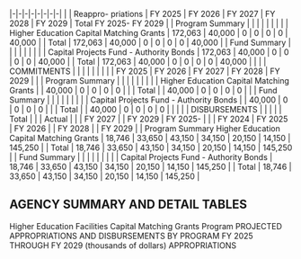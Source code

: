 |-|-|-|-|-|-|-|-|
| | Reappro-  priations | FY 2025 | FY 2026 | FY 2027 | FY 2028 | FY 2029 | Total FY 2025- FY 2029 |
| Program Summary | | | | | | | |
| Higher Education Capital Matching Grants | 172,063 | 40,000 | 0 | 0 | 0 | 0 | 40,000 |
| Total | 172,063 | 40,000 | 0 | 0 | 0 | 0 | 40,000 |
| Fund Summary | | | | | | | |
| Capital Projects Fund - Authority Bonds | 172,063 | 40,000 | 0 | 0 | 0 | 0 | 40,000 |
| Total | 172,063 | 40,000 | 0 | 0 | 0 | 0 | 40,000 |
| | | COMMITMENTS | | | | | |
| | | FY 2025 | FY 2026 | FY 2027 | FY 2028 | FY 2029 | |
| Program Summary | | | | | | | |
| Higher Education Capital Matching Grants | | 40,000 | 0 | 0 | 0 | 0 | |
| Total | | 40,000 | 0 | 0 | 0 | 0 | |
| Fund Summary | | | | | | | |
| Capital Projects Fund - Authority Bonds | | 40,000 | 0 | 0 | 0 | 0 | |
| Total | | 40,000 | 0 | 0 | 0 | 0 | |
| | | DISBURSEMENTS | | | | | Total |
| | Actual | | | FY 2027 | | FY 2029 | FY 2025- |
| | FY 2024 | FY 2025 | FY 2026 | | FY 2028 | | FY 2029 |
| Program Summary  Higher Education Capital Matching Grants | 18,746 | 33,650 | 43,150 | 34,150 | 20,150 | 14,150 | 145,250 |
| Total | 18,746 | 33,650 | 43,150 | 34,150 | 20,150 | 14,150 | 145,250 |
| Fund Summary | | | | | | | |
| Capital Projects Fund - Authority Bonds | 18,746 | 33,650 | 43,150 | 34,150 | 20,150 | 14,150 | 145,250 |
| Total | 18,746 | 33,650 | 43,150 | 34,150 | 20,150 | 14,150 | 145,250 |

## **AGENCY SUMMARY AND DETAIL TABLES**

Higher Education Facilities Capital Matching Grants Program PROJECTED APPROPRIATIONS AND DISBURSEMENTS BY PROGRAM FY 2025 THROUGH FY 2029 (thousands of dollars) APPROPRIATIONS